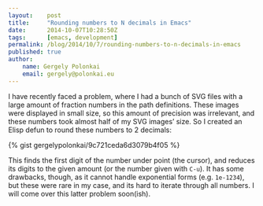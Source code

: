 ```yaml
---
layout:    post
title:     "Rounding numbers to N decimals in Emacs"
date:      2014-10-07T10:28:50Z
tags:      [emacs, development]
permalink: /blog/2014/10/7/rounding-numbers-to-n-decimals-in-emacs
published: true
author:
    name: Gergely Polonkai
    email: gergely@polonkai.eu
---
```


I have recently faced a problem, where I had a bunch of SVG files with a
large amount of fraction numbers in the path definitions. These images were
displayed in small size, so this amount of precision was irrelevant, and
these numbers took almost half of my SVG images’ size. So I created an
Elisp defun to round these numbers to 2 decimals:

{% gist gergelypolonkai/9c721ceda6d3079b4f05 %}

This finds the first digit of the number under point (the cursor), and
reduces its digits to the given amount (or the number given with `C-u`). It
has some drawbacks, though, as it cannot handle exponential forms (e.g.
`1e-1234`), but these were rare in my case, and its hard to iterate through
all numbers. I will come over this latter problem soon(ish).
